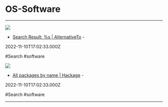 # OS-Software

---

![](https://rdl.ink/render/https%3A%2F%2Falternativeto.net%2Fbrowse%2Fsearch%3Fq%3D%2525s)

- [Search Result: %s | AlternativeTo](https://alternativeto.net/browse/search?q=%25s) - 

2022-11-10T17:02:33.000Z

#Search #software

![](https://rdl.ink/render/https%3A%2F%2Fhackage.haskell.org%2Fpackages%2Fsearch%3Fterms%3D%2525s)

- [All packages by name | Hackage](https://hackage.haskell.org/packages/search?terms=%25s) - 

2022-11-10T17:02:33.000Z

#Search #software

---

